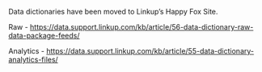 Data dictionaries have been moved to Linkup’s Happy Fox Site.

Raw -  https://data.support.linkup.com/kb/article/56-data-dictionary-raw-data-package-feeds/

Analytics - https://data.support.linkup.com/kb/article/55-data-dictionary-analytics-files/
